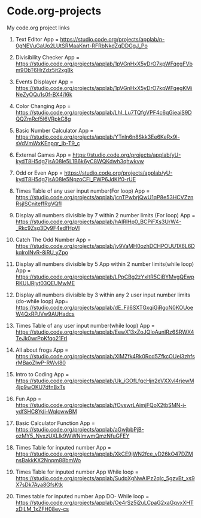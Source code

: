 # Code.org-projects
My code.org project links


1. Text Editor App = https://studio.code.org/projects/applab/n-0gNEVuGaUo2LUtSRMaaKnrt-RFRbNkdZgDDGgJ_Po

2. Divisibility Checker App = https://studio.code.org/projects/applab/1pVGnHxX5yDrO7kpWFqegFVbm9ObT6HrZdz5it2xg8k

3. Events Displayer App = https://studio.code.org/projects/applab/1pVGnHxX5yDrO7kpWFqegKMiNeZyOQu1s0f-BX4j16k

4. Color Changing App = https://studio.code.org/projects/applab/LhI_Lu7TQfgVPF4c6qGieaiS9DQQZmRcf5l6VRpkC8g

5. Basic Number Calculator App = https://studio.code.org/projects/applab/YTnln6n8Skk3Ee6KeRx9l-sVdVmWxKEnpqr_Ib-T9_c

6. External Games App = https://studio.code.org/projects/applab/yU-kydT8H5dg7jsA08le5L1B6k6yC8WQKdwh3qhwkvw

7. Odd or Even App = https://studio.code.org/projects/applab/yU-kydT8H5dg7jsA08le5NpzoCFI_FWP6JdKIf0-rUE

8. Times Table of any user input number(For loop) App = https://studio.code.org/projects/applab/jcnTPwbrjQwU1qP8e53HCVZznRsjlSCniteffRgVQfI

9. Display all numbers divisible by 7 within 2 number limits (For loop) App = https://studio.code.org/projects/applab/hAIRlHp0_BCPiFXs3UrW4-_Rkc9Zsg3Dy9F4edfHpVI

10. Catch The Odd Number App = https://studio.code.org/projects/applab/jv9VaMH0ozhDCHPOUU1X6L6DkqlrolNvR-8iRU_yZpo

11. Display all numbers divisible by 5 App within 2 number limits(while loop) App = https://studio.code.org/projects/applab/LPpCBg2zYxltR5CiBYMvgQEwpRKUIJRjyt03QEUMwME

12. Display all numbers divisible by 3 within any 2 user input number limits (do-while loop) App= https://studio.code.org/projects/applab/dE_FjI6SXTGxqiGiRgoN0KOUoeW4QxRPJVw9AUHadcs

13. Times Table of any user input number(while loop) App = https://studio.code.org/projects/applab/EewX13xZoJQIoAunIRz6SRWX4TeJk0wrPpKfqo21FrI


  
15. All about frogs App = https://studio.code.org/projects/applab/XIMZfk4Rk0Rcd5ZfkcOUel3zhfsrMBaoZlwP-RWvl80

16. Intro to Coding App = https://studio.code.org/projects/applab/Uk_iGOfLfgcHjn2eVXXvl4rjewM4jp9wOKU7dfnBxTs

17. Fun App = https://studio.code.org/projects/applab/fOvswrLAimjFQoX2tbSMN-i-ydfSHC8Ydi-WqIcwwBM

18. Basic Calculator Function App = https://studio.code.org/projects/applab/aGwjbbPjB-ozMY5_NvxzUXLlk9WWNlmwmQmzNfuGFEY

19. Times Table for inputed number App = https://studio.code.org/projects/applab/XkCE9jWN2fce_vD26kO47DZMnsBakkKX2Nnpm88bmWo

20. Times Table for inputed number App While loop = https://studio.code.org/projects/applab/SudpXgNwAIPz2qIc_5gzvBt_xs9X7sDk7Aya8GfsKtk

21. Times table for inputed number App DO- While loop = https://studio.code.org/projects/applab/Oe4rSz5i2uLCpaG2xaGqvxXHTxDlLM_1xZFH08ev-cs



